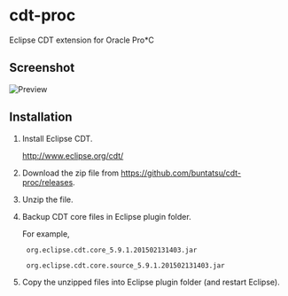 cdt-proc
========

Eclipse CDT extension for Oracle Pro*C

Screenshot
----------

![Preview](https://github.com/buntatsu/cdt-proc/blob/master/proc.png)

Installation
------------
1. Install Eclipse CDT.

   http://www.eclipse.org/cdt/

2. Download the zip file from https://github.com/buntatsu/cdt-proc/releases.

3. Unzip the file.

4. Backup CDT core files in Eclipse plugin folder.

    For example,

        org.eclipse.cdt.core_5.9.1.201502131403.jar

        org.eclipse.cdt.core.source_5.9.1.201502131403.jar

5. Copy the unzipped files into Eclipse plugin folder (and restart Eclipse).
